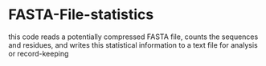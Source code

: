 # FASTA-File-statistics
this code reads a potentially compressed FASTA file, counts the sequences and residues, and writes this statistical information to a text file for analysis or record-keeping
